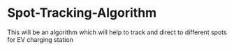 # Spot-Tracking-Algorithm

This will be an algorithm which will help to track and direct to different spots for EV charging station

